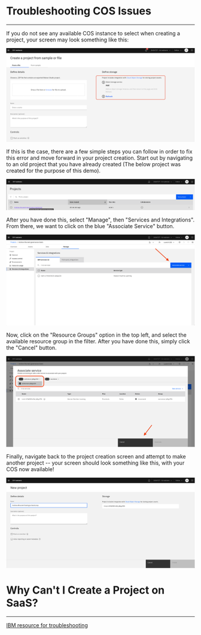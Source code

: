 # Troubleshooting COS Issues
---

If you do not see any available COS instance to select when creating a project, your screen may look something like this:

![Blank COS Screen](images/blank-cos.png)

If this is the case, there are a few simple steps you can follow in order to fix this error and move forward in your project creation. Start out by navigating to an old project that you have already created (The below project was created for the purpose of this demo).

![Old Project](images/old-project.png)

After you have done this, select "Manage", then "Services and Integrations". From there, we want to click on the blue "Associate Service" button.

![Associate Service](images/associate-service.png)

Now, click on the "Resource Groups" option in the top left, and select the available resource group in the filter. After you have done this, simply click the "Cancel" button.

![Resource Group](images/resource-group.png)

Finally, navigate back to the project creation screen and attempt to make another project -- your screen should look something like this, with your COS now available!

![Fixed Project Creation](images/fixed-proj-creation.png)

# Why Can't I Create a Project on SaaS?
---

[IBM resource for troubleshooting](https://github.com/IBM/itz-support-public/blob/main/IBM-Technology-Zone/IBM-Technology-Zone-Runbooks/watsonx_troubleshooting_guide.md#why-cant-i-create-a-project-on-saas)